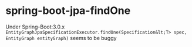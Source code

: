 # spring-boot-jpa-findOne
Under Spring-Boot:3.0.x `EntityGraphJpaSpecificationExecutor.findOne(Specification&lt;T> spec, EntityGraph entityGraph)` seems to be buggy
